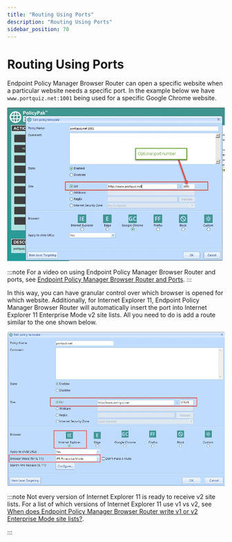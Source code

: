 ```yaml
---
title: "Routing Using Ports"
description: "Routing Using Ports"
sidebar_position: 70
---
```


# Routing Using Ports

Endpoint Policy Manager Browser Router can open a specific website when a particular website needs a
specific port. In the example below we have `www.portquiz.net:1001` being used for a specific Google
Chrome website.

![about_policypak_browser_router_23](assets/about_endpointpolicymanager_browser_router_23.webp)

:::note
For a video on using Endpoint Policy Manager Browser Router and ports, see
[Endpoint Policy Manager Browser Router and Ports](/docs/endpointpolicymanager/knowledgebase/browserrouter/videolearningcenter/gettingstarted/ports.md).
:::


In this way, you can have granular control over which browser is opened for which website.
Additionally, for Internet Explorer 11, Endpoint Policy Manager Browser Router will automatically
insert the port into Internet Explorer 11 Enterprise Mode v2 site lists. All you need to do is add a
route similar to the one shown below.

![about_policypak_browser_router_24](assets/about_endpointpolicymanager_browser_router_24.webp)

:::note
Not every version of Internet Explorer 11 is ready to receive v2 site lists. For a list of
which versions of Internet Explorer 11 use v1 vs v2, see
[When does Endpoint Policy Manager Browser Router write v1 or v2 Enterprise Mode site lists?](/docs/endpointpolicymanager/knowledgebase/browserrouter/knowledgebase/troubleshooting/versions.md).

:::
